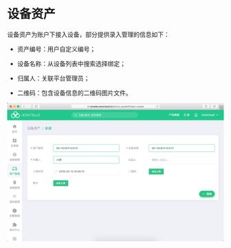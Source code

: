 # 设备资产

设备资产为账户下接入设备，部分提供录入管理的信息如下：

- 资产编号：用户自定义编号；

- 设备名称：从设备列表中搜索选择绑定；

- 归属人：关联平台管理员；

- 二维码：包含设备信息的二维码图片文件。

![assets_create](_assets/image-20190313164623498.png)

